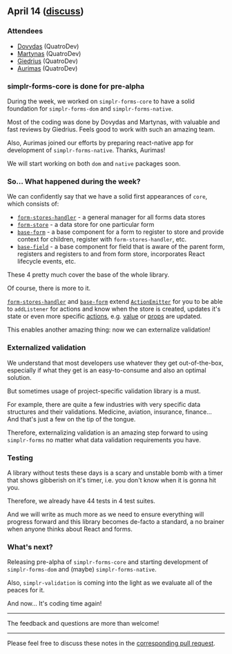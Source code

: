 ## April 14 ([discuss](https://github.com/SimplrJS/simplr-forms/pull/4))

### Attendees

* [Dovydas](https://twitter.com/dovydasnav) (QuatroDev)
* [Martynas](https://twitter.com/MartiogalaLT) (QuatroDev)
* [Giedrius](https://twitter.com/giedrucis) (QuatroDev)
* [Aurimas](https://twitter.com/waikys) (QuatroDev)

### simplr-forms-core is done for pre-alpha

During the week, we worked on `simplr-forms-core` to have a solid foundation for `simplr-forms-dom` and `simplr-forms-native`.

Most of the coding was done by Dovydas and Martynas, with valuable and fast reviews by Giedrius.
Feels good to work with such an amazing team.

Also, Aurimas joined our efforts by preparing react-native app for development of `simplr-forms-native`. Thanks, Aurimas!

We will start working on both `dom` and `native` packages soon.

### So... What happened during the week?

We can confidently say that we have a solid first appearances of `core`, which consists of:
* [`form-stores-handler`][1] - a general manager for all forms data stores
* [`form-store`][2] - a data store for one particular form
* [`base-form`][3] - a base component for a form to register to store and provide context for children, register with `form-stores-handler`, etc.
* [`base-field`][4] - a base component for field that is aware of the parent form, registers and registers to and from form store, incorporates React lifecycle events, etc. 

These 4 pretty much cover the base of the whole library.

Of course, there is more to it.

[`form-stores-handler`][1] and [`base-form`][3] extend [`ActionEmitter`][5] for you to be able to `addListener`
for actions and know when the store is created, updates it's state or even more specific [actions][6],
e.g. [value][7] or [props][8] are updated.

This enables another amazing thing: now we can externalize validation!

### Externalized validation

We understand that most developers use whatever they get out-of-the-box,
especially if what they get is an easy-to-consume and also an optimal solution.

But sometimes usage of project-specific validation library is a must.

For example, there are quite a few industries with very specific data structures and their validations.
Medicine, aviation, insurance, finance... And that's just a few on the tip of the tongue.

Therefore, externalizing validation is an amazing step forward to using `simplr-forms`
no matter what data validation requirements you have.

### Testing

A library without tests these days is a scary and unstable bomb with a timer that shows gibberish on it's timer,
i.e. you don't know when it is gonna hit you.

Therefore, we already have 44 tests in 4 test suites.

And we will write as much more as we need to ensure everything will progress forward
and this library becomes de-facto a standard, a no brainer when anyone thinks about React and forms.

### What's next?

Releasing pre-alpha of `simplr-forms-core` and starting development of `simplr-forms-dom` and (maybe) `simplr-forms-native`.

Also, `simplr-validation` is coming into the light as we evaluate all of the peaces for it.

And now... It's coding time again!

------------

The feedback and questions are more than welcome!

------------

Please feel free to discuss these notes in the [corresponding pull request](https://github.com/SimplrJS/simplr-forms/pull/4).
  
[1]: https://github.com/SimplrJS/simplr-forms/blob/dev/packages/simplr-forms-core/src/stores/form-stores-handler.ts
[2]: https://github.com/SimplrJS/simplr-forms/blob/dev/packages/simplr-forms-core/src/stores/form-store.ts
[3]: https://github.com/SimplrJS/simplr-forms/blob/dev/packages/simplr-forms-core/src/abstractions/base-form.ts
[4]: https://github.com/SimplrJS/simplr-forms/blob/dev/packages/simplr-forms-core/src/abstractions/base-field.ts
[5]: https://github.com/SimplrJS/action-emitter
[6]: https://github.com/SimplrJS/simplr-forms/tree/dev/packages/simplr-forms-core/src/actions
[7]: https://github.com/SimplrJS/simplr-forms/blob/dev/packages/simplr-forms-core/src/actions/form-store-actions.ts#L3-L9
[8]: https://github.com/SimplrJS/simplr-forms/blob/dev/packages/simplr-forms-core/src/actions/form-store-actions.ts#L11-L17
